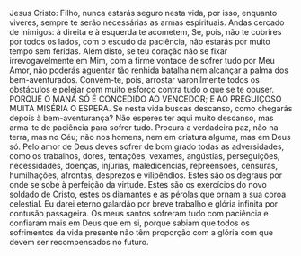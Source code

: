 Jesus Cristo: Filho, nunca estarás seguro nesta vida, por isso, enquanto viveres, sempre te serão necessárias as armas espirituais. Andas cercado de inimigos: à direita e à esquerda te acometem, Se, pois, não te cobrires por todos os lados, com o escudo da paciência, não estarás por muito tempo sem feridas. Além disto, se teu coração não se fixar irrevogavelmente em Mim, com a firme vontade de sofrer tudo por Meu Amor, não poderás aguentar tão renhida batalha nem alcançar a palma dos bem-aventurados. Convém-te, pois, arrostar varonilmente todos os obstáculos e pelejar com muito esforço contra tudo o que se te opuser. PORQUE O MANÁ SÓ É CONCEDIDO AO VENCEDOR; E AO PREGUIÇOSO MUITA MISÉRIA O ESPERA. Se nesta vida buscas descanso, como chegarás depois à bem-aventurança? Não esperes ter aqui muito descanso, mas arma-te de paciência para sofrer tudo. Procura a verdadeira paz, não na terra, mas no Céu; não nos homens, nem em criatura alguma, mas em Deus só. Pelo amor de Deus deves sofrer de bom grado todas as adversidades, como os trabalhos, dores, tentações, vexames, angústias, perseguições, necessidades, doenças, injúrias, maledicências, repreensões, censuras, humilhações, afrontas, desprezos e vilipêndios. Estes são os degraus por onde se sobe à perfeição da virtude. Estes são os exercícios do novo soldado de Cristo, estes os diamantes e as pérolas que ornam a sua coroa celestial. Eu darei eterno galardão por breve trabalho e glória infinita por contusão passageira. Os meus santos sofreram tudo com paciência e confiaram mais em Deus que em si, porque sabiam que todos os sofrimentos da vida presente não têm proporção com a glória com que devem ser recompensados no futuro.
